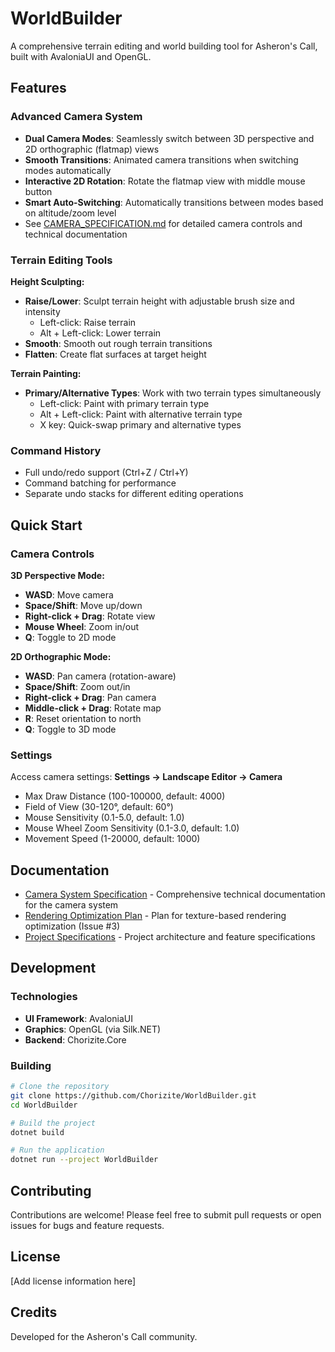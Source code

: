 # WorldBuilder

A comprehensive terrain editing and world building tool for Asheron's Call, built with AvaloniaUI and OpenGL.

## Features

### Advanced Camera System
- **Dual Camera Modes**: Seamlessly switch between 3D perspective and 2D orthographic (flatmap) views
- **Smooth Transitions**: Animated camera transitions when switching modes automatically
- **Interactive 2D Rotation**: Rotate the flatmap view with middle mouse button
- **Smart Auto-Switching**: Automatically transitions between modes based on altitude/zoom level
- See [CAMERA_SPECIFICATION.md](CAMERA_SPECIFICATION.md) for detailed camera controls and technical documentation

### Terrain Editing Tools

**Height Sculpting:**
- **Raise/Lower**: Sculpt terrain height with adjustable brush size and intensity
  - Left-click: Raise terrain
  - Alt + Left-click: Lower terrain
- **Smooth**: Smooth out rough terrain transitions
- **Flatten**: Create flat surfaces at target height

**Terrain Painting:**
- **Primary/Alternative Types**: Work with two terrain types simultaneously
  - Left-click: Paint with primary terrain type
  - Alt + Left-click: Paint with alternative terrain type
  - X key: Quick-swap primary and alternative types

### Command History
- Full undo/redo support (Ctrl+Z / Ctrl+Y)
- Command batching for performance
- Separate undo stacks for different editing operations

## Quick Start

### Camera Controls

**3D Perspective Mode:**
- **WASD**: Move camera
- **Space/Shift**: Move up/down
- **Right-click + Drag**: Rotate view
- **Mouse Wheel**: Zoom in/out
- **Q**: Toggle to 2D mode

**2D Orthographic Mode:**
- **WASD**: Pan camera (rotation-aware)
- **Space/Shift**: Zoom out/in
- **Right-click + Drag**: Pan camera
- **Middle-click + Drag**: Rotate map
- **R**: Reset orientation to north
- **Q**: Toggle to 3D mode

### Settings

Access camera settings: **Settings → Landscape Editor → Camera**
- Max Draw Distance (100-100000, default: 4000)
- Field of View (30-120°, default: 60°)
- Mouse Sensitivity (0.1-5.0, default: 1.0)
- Mouse Wheel Zoom Sensitivity (0.1-3.0, default: 1.0)
- Movement Speed (1-20000, default: 1000)

## Documentation

- [Camera System Specification](CAMERA_SPECIFICATION.md) - Comprehensive technical documentation for the camera system
- [Rendering Optimization Plan](docs/RENDERING_OPTIMIZATION_PLAN.md) - Plan for texture-based rendering optimization (Issue #3)
- [Project Specifications](docs/) - Project architecture and feature specifications

## Development

### Technologies
- **UI Framework**: AvaloniaUI
- **Graphics**: OpenGL (via Silk.NET)
- **Backend**: Chorizite.Core

### Building
```bash
# Clone the repository
git clone https://github.com/Chorizite/WorldBuilder.git
cd WorldBuilder

# Build the project
dotnet build

# Run the application
dotnet run --project WorldBuilder
```

## Contributing

Contributions are welcome! Please feel free to submit pull requests or open issues for bugs and feature requests.

## License

[Add license information here]

## Credits

Developed for the Asheron's Call community.
